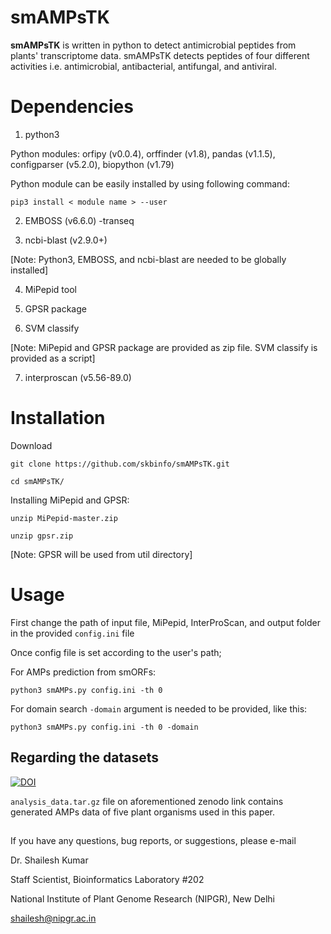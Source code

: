 # smAMPsTK
__smAMPsTK__ is written in python to detect antimicrobial peptides from plants' transcriptome data. smAMPsTK detects peptides of four different activities i.e. antimicrobial, antibacterial, antifungal, and antiviral.
# Dependencies
1. python3

Python modules: orfipy (v0.0.4), orffinder (v1.8), pandas (v1.1.5), configparser (v5.2.0), biopython (v1.79) 

Python module can be easily installed by using following command:
```
pip3 install < module name > --user
```
2. EMBOSS (v6.6.0) -transeq

3. ncbi-blast (v2.9.0+) 

[Note: Python3, EMBOSS, and ncbi-blast are needed to be globally installed]

4. MiPepid tool 

5. GPSR package 

6. SVM classify

[Note: MiPepid and GPSR package are provided as zip file. SVM classify is provided as a script]

7. interproscan (v5.56-89.0)

# Installation
Download
```
git clone https://github.com/skbinfo/smAMPsTK.git

cd smAMPsTK/
```
Installing MiPepid and GPSR:
```
unzip MiPepid-master.zip 

unzip gpsr.zip 
```
[Note: GPSR will be used from util directory]

# Usage
First change the path of input file, MiPepid, InterProScan, and output folder in the provided `config.ini` file

Once config file is set according to the user's path;

For AMPs prediction from smORFs:
```
python3 smAMPs.py config.ini -th 0 
```
For domain search `-domain` argument is needed to be provided, like this:
```
python3 smAMPs.py config.ini -th 0 -domain 
```
## Regarding the datasets

<a href="https://doi.org/10.5281/zenodo.7592940"><img src="https://zenodo.org/badge/DOI/10.5281/zenodo.7592940.svg" alt="DOI"></a>

`analysis_data.tar.gz` file on aforementioned zenodo link contains generated AMPs data of five plant organisms used in this paper. 

## 

If you have any questions, bug reports, or suggestions, please e-mail

Dr. Shailesh Kumar

Staff Scientist, Bioinformatics Laboratory #202

National Institute of Plant Genome Research (NIPGR), New Delhi

shailesh@nipgr.ac.in
